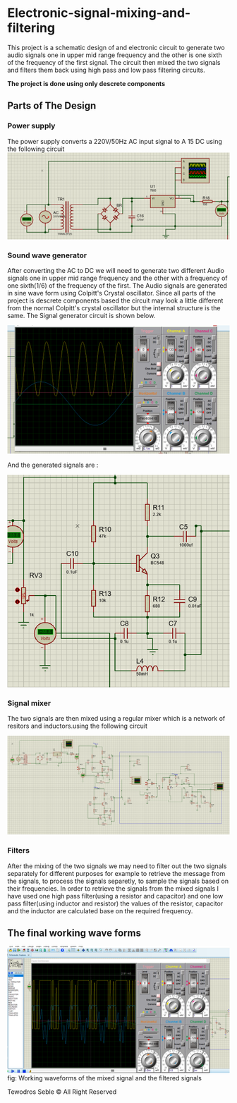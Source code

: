 # Electronic-signal-mixing-and-filtering
This project is a schematic design of and electronic circuit to generate two audio signals one in upper mid range frequency and the other is one sixth of the frequency of the first signal. The circuit then mixed the two signals and filters them back using high pass and low pass filtering circuits. 

**The project is done using only descrete components**

## Parts of The Design

### Power supply

The power supply converts a 220V/50Hz AC input signal to A 15 DC using the following circuit
<img src="powersupply.png" alt="powersupply"/>

### Sound wave generator

After converting the AC to DC we will need to generate two different Audio signals one in upper mid range frequency and the other with a frequency of one sixth(1/6) of the frequency of the first. The Audio signals are generated in sine wave form using Colpitt's Crystal oscillator. Since all parts of the project is descrete components based the circuit may look a little different from the normal Colpitt's crystal oscillator but the internal structure is the same.  The Signal generator circuit is shown below. 

<img src="generator.png" alt="generator"/>


And the generated signals are : 

<img src="sine wave.png" alt="sine waves"/>

### Signal mixer 
The two signals are then mixed using a regular mixer which is a network of resitors and inductors.using the following circuit

<img src="wholecircuit.png" alt="circuit"/>

### Filters 
After the mixing of the two signals we may need to filter out the two signals separately for different purposes for example to retrieve the message from the signals, to process the signals separetly, to sample the signals based on their frequencies. In order to retrieve the signals from the mixed signals I have used one high pass filter(using a resistor and capacitor) and one low pass filter(using inductor and resistor) the values of the resistor, capacitor and the inductor are calculated base on the required frequency. 

## The final working wave forms
<img src="working.png" alt="working"/>
fig: Working waveforms of the mixed signal and the filtered signals

Tewodros Seble
© All Right Reserved

